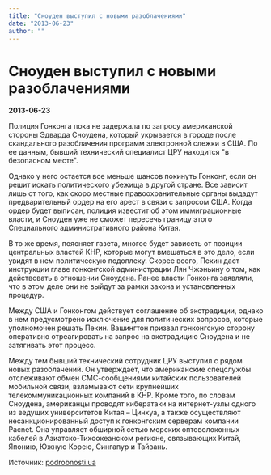 ```yaml
---
title: "Сноуден выступил с новыми разоблачениями"
date: "2013-06-23"
author: ""
---
```


# Сноуден выступил с новыми разоблачениями

**2013-06-23** 

Полиция Гонконга пока не задержала по запросу американской стороны Эдварда Сноудена, который укрывается в городе после скандального разоблачения программ электронной слежки в США. По ее данным, бывший технический специалист ЦРУ находится "в безопасном месте".

Однако у него остается все меньше шансов покинуть Гонконг, если он решит искать политического убежища в другой стране. Все зависит лишь от того, как скоро местные правоохранительные органы выдадут предварительный ордер на его арест в связи с запросом США. Когда ордер будет выписан, полиция известит об этом иммиграционные власти, и Сноуден уже не сможет пересечь границу этого Специального административного района Китая.

В то же время, поясняет газета, многое будет зависеть от позиции центральных властей КНР, которые могут вмешаться в это дело, если увидят в нем политическую подоплеку. Скорее всего, Пекин даст инструкции главе гонконгской администрации Лян Чжэньину о том, как действовать в отношении Сноудена. Ранее власти Гонконга заявляли, что в этом деле они не выйдут за рамки закона и установленных процедур.

Между США и Гонконгом действует соглашение об экстрадиции, однако в нем предусмотрено исключение для политических вопросов, которые уполномочен решать Пекин. Вашингтон призвал гонконгскую сторону оперативно отреагировать на запрос на экстрадицию Сноудена и не затягивать этот процесс.

Между тем бывший технический сотрудник ЦРУ выступил с рядом новых разоблачений. Он утверждает, что американские спецслужбы отслеживают обмен СМС-сообщениями китайских пользователей мобильной связи, взламывают сети крупнейших телекоммуникационных компаний в КНР. Кроме того, по словам Сноудена, американцы проводят кибератаки на интернет-узлы одного из ведущих университетов Китая – Цинхуа, а также осуществляют несанкционированный доступ к гонконгским серверам компании Pacnet. Она управляет обширной сетью морских оптоволоконных кабелей в Азиатско-Тихоокеанском регионе, связывающих Китай, Японию, Южную Корею, Сингапур и Тайвань.

Источник: [podrobnosti.ua](http://podrobnosti.ua/criminal/2013/06/23/913038.html)